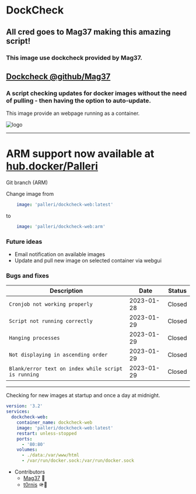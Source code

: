 # DockCheck
## All cred goes to Mag37 making this amazing script!
### This image use dockcheck provided by Mag37.
[Dockcheck @github/Mag37](https://github.com/mag37/dockcheck)
-------

### A script checking updates for docker images without the need of pulling - then having the option to auto-update.

This image provide an webpage running as a container.

<img alt="logo" src="https://i.imgur.com/ElFdJ9t.png">

-------

# ARM support now available at [hub.docker/Palleri](https://hub.docker.com/r/palleri/dockcheck-web/tags)
Git branch (ARM)

Change image from 
```yml
    image: 'palleri/dockcheck-web:latest'
```
to
```yml
    image: 'palleri/dockcheck-web:arm'
```

### Future ideas
* Email notification on available images
* Update and pull new image on selected container via webgui

### Bugs and fixes

| Description | Date | Status |
| --- | --- | --- |
| `Cronjob not working properly` | 2023-01-28 | Closed |
| `Script not running correctly` | 2023-01-29 | Closed |
| `Hanging processes` | 2023-01-29 | Closed |
| `Not displaying in ascending order` | 2023-01-29 | Closed |
| `Blank/error text on index while script is running` | 2023-01-29 | Closed |

-------
Checking for new images at startup and once a day at midnight.


```yml
version: '3.2'
services:
  dockcheck-web:
    container_name: dockcheck-web
    image: 'palleri/dockcheck-web:latest'
    restart: unless-stopped
    ports:
      - '80:80'
    volumes:
      - ./data:/var/www/html
      - /var/run/docker.sock:/var/run/docker.sock
```
* Contributors
  - [Mag37](https://github.com/Mag37) 👑
  - [t0rnis](https://github.com/t0rnis) 🪖🐛

